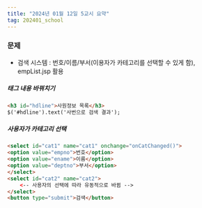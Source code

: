 ```yaml
---
title: "2024년 01월 12일 5교시 요약"
tag: 202401_school
---
```


### 문제

- 검색 시스템 : 번호/이름/부서(이용자가 카테고리를 선택할 수 있게 함), empList.jsp 활용

##### 태그 내용 바꿔치기

```html
<h3 id="hdline">사원정보 목록</h3>
$('#hdline').text('사번으로 검색 결과');
```

##### 사용자가 카테고리 선택

```html
<select id="cat1" name="cat1" onchange="onCatChanged()">
<option value="empno">번호</option>
<option value="ename">이름</option>
<option value="deptno">부서</option>
</select>
<select id="cat2" name="cat2">	
    <-- 사용자의 선택에 따라 유동적으로 바뀜 -->
</select>
<button type="submit">검색</button>
```